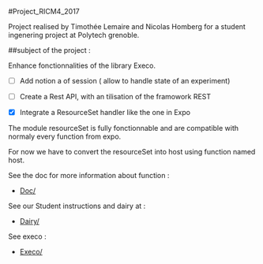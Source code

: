 #Project_RICM4_2017

Project realised by Timothée Lemaire and Nicolas Homberg for a student ingenering project at Polytech grenoble.



##subject of the project : 

Enhance fonctionnalities of the library Execo. 
- [ ] Add notion a of session ( allow to handle state of an experiment)
- [ ] Create a Rest API, with an tilisation of the framowork REST
- [x] Integrate a ResourceSet handler like the one in Expo 


The module resourceSet is fully fonctionnable and are compatible with normaly every function from expo. 

For now we have to convert the resourceSet into host using function named host.

See the doc for more information about function : 
* <a href="http://air.imag.fr/index.php/ExperimentControl">Doc/</a>


See our Student instructions and dairy at : 
* <a href="https://github.com/TimotheeLemaire/resourceSet-for-execo/blob/gh-pages/dev/docs/_build/html/source/resourceSet.html">Dairy/</a>


See execo : 
* <a href="http://execo.gforge.inria.fr/doc/latest-stable/">Execo/</a>
